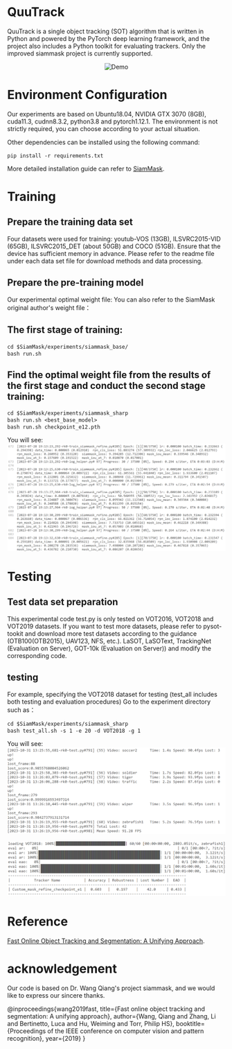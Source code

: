 # QuuTrack
QuuTrack is a single object tracking (SOT) algorithm that is written in Python and powered by the PyTorch deep learning framework, and the project also includes a Python toolkit for evaluating trackers.
Only the improved siammask project is currently supported.

<div style="display: flex; justify-content: center;">
  <img src="demo/car.gif" alt="Demo">
</div>


# Environment Configuration
Our experiments are based on Ubuntu18.04, NVIDIA GTX 3070 (8GB), cuda11.3, cudnn8.3.2, python3.8 and pytorch1.12.1. The environment is not strictly required, you can choose according to your actual situation.

Other dependencies can be installed using the following command:

```
pip install -r requirements.txt
```

More detailed installation guide can refer to [SiamMask](https://github.com/foolwood/SiamMask).

# Training
## Prepare the training data set
Four datasets were used for training: youtub-VOS (13GB), ILSVRC2015-VID (65GB), ILSVRC2015_DET (about 50GB) and COCO (51GB). 
Ensure that the device has sufficient memory in advance. Please refer to the readme file under each data set file for download methods and data processing.

## Prepare the pre-training model
Our experimental optimal weight file:
You can also refer to the SiamMask original author's weight file：

## The first stage of training:

```
cd $SiamMask/experiments/siammask_base/
bash run.sh
```

## Find the optimal weight file from the results of the first stage and conduct the second stage training:

```
cd $SiamMask/experiments/siammask_sharp
bash run.sh <best_base_model>
bash run.sh checkpoint_e12.pth
```

You will see:
![Alt Text](demo/1.png)
# Testing
## Test data set preparation
This experimental code test.py is only tested on VOT2016, VOT2018 and VOT2019 datasets. If you want to test more datasets, please refer to pysot-tookit and download more test datasets according to the guidance (OTB100(OTB2015), UAV123, NFS, etc.). LaSOT, LaSOText, TrackingNet (Evaluation on Server), GOT-10k (Evaluation on Server)) and modify the corresponding code.

## testing
For example, specifying the VOT2018 dataset for testing (test_all includes both testing and evaluation procedures)
Go to the experiment directory such as：

```
cd $SiamMask/experiments/siammask_sharp
bash test_all.sh -s 1 -e 20 -d VOT2018 -g 1
```

You will see:
![Alt Text](demo/2.png)

![Alt Text](demo/3.png)

# Reference 

[Fast Online Object Tracking and Segmentation: A Unifying Approach](https://arxiv.org/pdf/2207.02088.pdf).


# acknowledgement

Our code is based on Dr. Wang Qiang's project siammask, and we would like to express our sincere thanks.

@inproceedings{wang2019fast,
    title={Fast online object tracking and segmentation: A unifying approach},
    author={Wang, Qiang and Zhang, Li and Bertinetto, Luca and Hu, Weiming and Torr, Philip HS},
    booktitle={Proceedings of the IEEE conference on computer vision and pattern recognition},
    year={2019}
}
